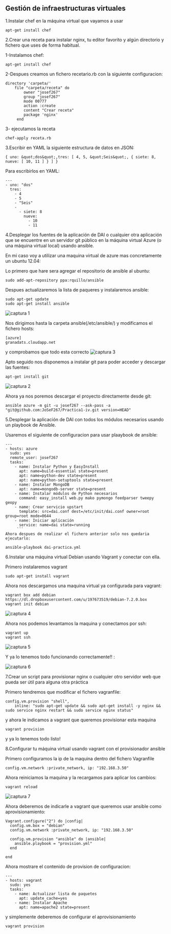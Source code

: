 Gestión de infraestructuras virtuales
---------------------------------------------------------------------------------------------------------------------------
1.Instalar chef en la máquina virtual que vayamos a usar

```
apt-get install chef

```
2.Crear una receta para instalar nginx, tu editor favorito y algún directorio y fichero que uses de forma habitual.

1-Instalamos chef:
```
apt-get install chef
```
2-Despues creamos un fichero recetario.rb con la siguiente configuracion:
```
directory 'carpeta/'
    file "carpeta/receta" do
        owner "josef267"
        group "josef267"
        mode 00777
        action :create
        content "Crear receta"
        package 'nginx'
     end
```
3- ejecutamos la receta
```
chef-apply receta.rb
```
3.Escribir en YAML la siguiente estructura de datos en JSON:
```
{ uno: &quot;dos&quot;,tres: [ 4, 5, &quot;Seis&quot;, { siete: 8, nueve: [ 10, 11 ] } ] }
```
Para escribirlos en YAML:
```
---
- uno: "dos"
  tres:
    - 4
    - 5
    - "Seis"
    -
      - siete: 8
        nueve: 
          - 10
          - 11
```
4.Desplegar los fuentes de la aplicación de DAI o cualquier otra aplicación que se encuentre en un servidor git público en la máquina virtual Azure (o una máquina virtual local) usando ansible.

En mi caso voy a utilizar una maquina virtual de azure mas concretamente un ubuntu 12.04:

Lo primero que hare sera agregar el repositorio de ansible al ubuntu:
```
sudo add-apt-repository ppa:rquillo/ansible
```
Despues actualizaremos la lista de paqueres y instalaremos ansible:
```
sudo apt-get update
sudo apt-get install ansible
```
![captura 1](https://dl.dropbox.com/s/q5ikxhegs5l68th/ansible.png)

Nos dirigimos hasta la carpeta ansible(/etc/ansible/) y modificamos el fichero hosts:
```
[azure]
granadats.cloudapp.net
```
y comprobamos que todo esta correcto
![captura 3](https://dl.dropbox.com/s/91x38wmmabpjnm1/ansible3.png)

Apto seguido nos disponemos a instalar git para poder acceder y descargar las fuentes:
```
apt-get install git
```
![captura 2](https://dl.dropbox.com/s/s0vhs8lt0b32u3r/ansible1.png)

Ahora ya nos poremos descargar el proyecto directamente desde git:
```
ansible azure -m git -u josef267 --ask-pass -a "git@github.com:JoSeF267/Practica1-iv.git version=HEAD"
```

5.Desplegar la aplicación de DAI con todos los módulos necesarios usando un playbook de Ansible.

Usaremos el siguiente de configuracion para usar plaaybook de ansible:

```
---
- hosts: azure
  sudo: yes
  remote_user: josef267
  tasks:
    - name: Instalar Python y EasyInstall
      apt: name=build-essential state=present
      apt: name=python-dev state=present
      apt: name=python-setuptools state=present
    - name: Instalar MongoDB
      apt: name=mongodb-server state=present
    - name: Instalar módulos de Python necesarios
      command: easy_install web.py mako pymongo feedparser tweepy geopy
    - name: Crear servicio upstart
      template: src=dai.conf dest=/etc/init/dai.conf owner=root group=root mode=0644
    - name: Iniciar aplicación
      service: name=dai state=running
     ```
Ahora despues de realizar el fichero anterior solo nos quedaria ejecutarlo:

ansible-playbook dai-practica.yml
```
6.Instalar una máquina virtual Debian usando Vagrant y conectar con ella.

Primero instalaremos vagrant
```
sudo apt-get install vagrant
```
Ahora nos descargamos una maquina virtual ya configurada para vagrant:
```
vagrant box add debian https://dl.dropboxusercontent.com/u/197673519/debian-7.2.0.box
vagrant init debian

```
![captura 4](https://dl.dropbox.com/s/cukeod3ruolsi69/vagrant.png)

Ahora nos podemos levantamos la maquina y conectamos por ssh:
```
vagrant up
vagrant ssh

```
![captura 5](https://dl.dropbox.com/s/skui45ecfxrner9/vagrant1.png)

Y ya lo tenemos todo funcionando correctamente!! :

![captura 6](https://dl.dropbox.com/s/862zkjiz41t6h12/vagrant2.png)

7.Crear un script para provisionar nginx o cualquier otro servidor web que pueda ser útil para alguna otra práctica

Primero tendremos que modificar el fichero vagranfile:
```
config.vm.provision "shell",
    inline: "sudo apt-get update && sudo apt-get install -y nginx && sudo service nginx restart && sudo service nginx status"
```
y ahora le indicamos a vagrant que queremos provisionar esta maquina
```
vagrant provision
```
y ya lo tenemos todo listo!

8.Configurar tu máquina virtual usando vagrant con el provisionador ansible

Primero configuramos la ip de la maquina dentro del fichero Vagranfile
```
config.vm.network :private_network, ip: "192.168.3.50"
```

Ahora reiniciamos la maquina y la recargamos para aplicar los cambios:

```
vagrant reload
```
![captura 7](https://dl.dropbox.com/s/877u6v11xwoitdt/vagrant-ansible.png)

Ahora deberemos de indicarle a vagrant que queremos usar ansible como aprovisionamiento:

```
Vagrant.configure("2") do |config|
  config.vm.box = "debian"
  config.vm.network :private_network, ip: "192.168.3.50"

  config.vm.provision "ansible" do |ansible| 
    ansible.playbook = "provision.yml"
  end

end
```
Ahora mostrare el contenido de provision de configuracion:

```
---
- hosts: vagrant
  sudo: yes
  tasks:
    - name: Actualizar lista de paquetes
      apt: update_cache=yes
    - name: Instalar Apache
      apt: name=apache2 state=present
```
y simplemente deberemos de configurar el aprovisionamiento
```
vagrant provision
```
